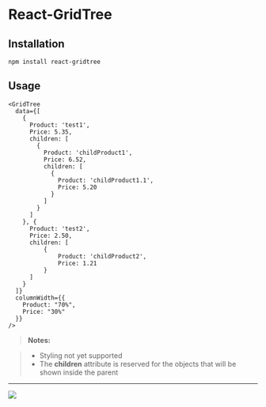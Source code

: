 ﻿React-GridTree
===================

Installation
-----
 
```
npm install react-gridtree
```

Usage
-------


```
<GridTree
  data={[
    {
      Product: 'test1',
      Price: 5.35,
      children: [
        {
          Product: 'childProduct1',
          Price: 6.52,
          children: [
	        {
		      Product: 'childProduct1.1',
		      Price: 5.20
	        }
          ]
        }
      ]
    }, {
      Product: 'test2',
      Price: 2.50,
      children: [
	      {
		      Product: 'childProduct2',
		      Price: 1.21
	      }
      ]
    }
  ]}
  columnWidth={{
    Product: "70%",
	Price: "30%"
  }}
/>
```



> **Notes:**

> - Styling not yet supported
> - The **children** attribute is reserved for the objects that will be shown inside the parent

----
![](https://i.imgur.com/pc1lvM4.png)
